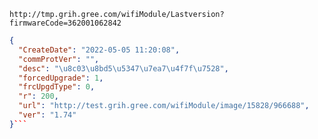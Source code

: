 `http://tmp.grih.gree.com/wifiModule/Lastversion?firmwareCode=362001062842`

```json
{
  "CreateDate": "2022-05-05 11:20:08",
  "commProtVer": "",
  "desc": "\u8c03\u8bd5\u5347\u7ea7\u4f7f\u7528",
  "forcedUpgrade": 1,
  "frcUpgdType": 0,
  "r": 200,
  "url": "http://test.grih.gree.com/wifiModule/image/15828/966688",
  "ver": "1.74"
}```